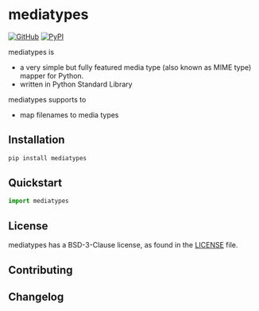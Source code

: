 # mediatypes

[![GitHub][github_badge]][github_link] [![PyPI][pypi_badge]][pypi_link]

mediatypes is 

* a very simple but fully featured media type (also known as MIME type) mapper for Python.
* written in Python Standard Library

mediatypes supports to

* map filenames to media types




## Installation

```bash
pip install mediatypes
```



## Quickstart

```python
import mediatypes
```



## License

mediatypes has a BSD-3-Clause license, as found in the [LICENSE](https://github.com/imyizhang/mediatypes/blob/main/LICENSE) file.



## Contributing



## Changelog



[github_badge]: https://badgen.net/badge/icon/GitHub?icon=github&color=black&label
[github_link]: https://github.com/imyizhang/mediatypes



[pypi_badge]: https://badgen.net/pypi/v/mediatypes?icon=pypi&color=black&label
[pypi_link]: https://www.pypi.org/project/mediatypes